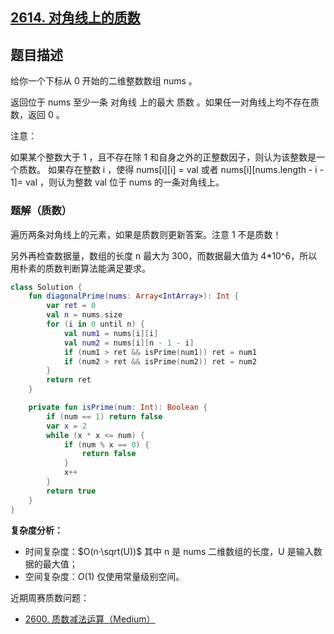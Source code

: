 ## [2614. 对角线上的质数](https://leetcode.cn/problems/prime-in-diagonal/)

## 题目描述

给你一个下标从 0 开始的二维整数数组 nums 。

返回位于 nums 至少一条 对角线 上的最大 质数 。如果任一对角线上均不存在质数，返回 0 。

注意：

如果某个整数大于 1 ，且不存在除 1 和自身之外的正整数因子，则认为该整数是一个质数。
如果存在整数 i ，使得 nums[i][i] = val 或者 nums[i][nums.length - i - 1]= val ，则认为整数 val 位于 nums 的一条对角线上。

### 题解（质数）

遍历两条对角线上的元素，如果是质数则更新答案。注意 1 不是质数！

另外再检查数据量，数组的长度 n 最大为 300，而数据最大值为 4*10^6，所以用朴素的质数判断算法能满足要求。

```kotlin
class Solution {
    fun diagonalPrime(nums: Array<IntArray>): Int {
        var ret = 0
        val n = nums.size
        for (i in 0 until n) {
            val num1 = nums[i][i]
            val num2 = nums[i][n - 1 - i]
            if (num1 > ret && isPrime(num1)) ret = num1
            if (num2 > ret && isPrime(num2)) ret = num2
        }
        return ret
    }

    private fun isPrime(num: Int): Boolean {
        if (num == 1) return false
        var x = 2
        while (x * x <= num) {
            if (num % x == 0) {
                return false
            }
            x++
        }
        return true
    }
}
```

**复杂度分析：**

- 时间复杂度：$O(n·\sqrt(U))$ 其中 n 是 nums 二维数组的长度，U 是输入数据的最大值；
- 空间复杂度：$O(1)$ 仅使用常量级别空间。

近期周赛质数问题：

- [2600. 质数减法运算（Medium）](https://mp.weixin.qq.com/s/TqY-Bl35KGzwkqNFFlW3Ng)
